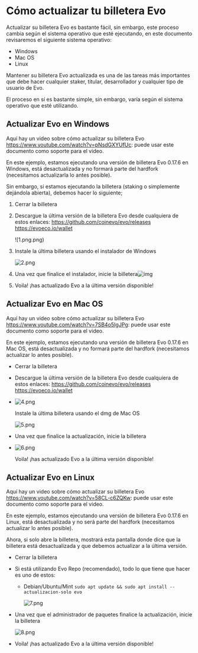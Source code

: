 # Cómo actualizar tu billetera Evo

Actualizar su billetera Evo es bastante fácil, sin embargo, este proceso cambia según el sistema operativo que esté ejecutando, en este documento revisaremos el siguiente sistema operativo:

- Windows
- Mac OS
- Linux

Mantener su billetera Evo actualizada es una de las tareas más importantes que debe hacer cualquier staker, titular, desarrollador y cualquier tipo de usuario de Evo.

El proceso en sí es bastante simple, sin embargo, varía según el sistema operativo que esté utilizando.

## Actualizar Evo en Windows

Aquí hay un video sobre cómo actualizar su billetera Evo https://www.youtube.com/watch?v=pNsdGXYUfUc: puede usar este documento como soporte para el video.

En este ejemplo, estamos ejecutando una versión de billetera Evo 0.17.6 en Windows, está desactualizada y no formará parte del hardfork (necesitamos actualizarla lo antes posible).

Sin embargo, si estamos ejecutando la billetera (staking o simplemente dejándola abierta), debemos hacer lo siguiente;

1. Cerrar la billetera

2. Descargue la última versión de la billetera Evo desde cualquiera de estos enlaces: https://github.com/coinevo/evo/releases https://evoeco.io/wallet

   ![1.png.png)

3. Instale la última billetera usando el instalador de Windows

   ![2.png](https://docs.coinevo.tech/en/updateevo/2.png)

4. Una vez que finalice el instalador, inicie la billetera![img](https://docs.coinevo.tech/en/updateevo/3.png)

5. Voila! ¡has actualizado Evo a la última versión disponible!

## Actualizar Evo en Mac OS

Aquí hay un video sobre cómo actualizar su billetera Evo https://www.youtube.com/watch?v=7SB4o5IgJPg: puede usar este documento como soporte para el video.

En este ejemplo, estamos ejecutando una versión de billetera Evo 0.17.6 en Mac OS, está desactualizada y no formará parte del hardfork (necesitamos actualizar lo antes posible).

- Cerrar la billetera

- Descargue la última versión de la billetera Evo desde cualquiera de estos enlaces: https://github.com/coinevo/evo/releases https://evoeco.io/wallet

- ![4.png](https://docs.coinevo.tech/en/updateevo/4.png)

  Instale la última billetera usando el dmg de Mac OS

  ![5.png](https://docs.coinevo.tech/en/updateevo/5.png)

- Una vez que finalice la actualización, inicie la billetera

- ![6.png](https://docs.coinevo.tech/en/updateevo/6.png)

  Voila! ¡has actualizado Evo a la última versión disponible!

## Actualizar Evo en Linux

Aquí hay un video sobre cómo actualizar su billetera Evo https://www.youtube.com/watch?v=58CL-c6ZQKw: puede usar este documento como soporte para el video.

En este ejemplo, estamos ejecutando una versión de billetera Evo 0.17.6 en Linux, está desactualizada y no será parte del hardfork (necesitamos actualizar lo antes posible).

Ahora, si solo abre la billetera, mostrará esta pantalla donde dice que la billetera está desactualizada y que debemos actualizar a la última versión.

- Cerrar la billetera

- Si está utilizando Evo Repo (recomendado), todo lo que tiene que hacer es uno de estos:

  - Debian/Ubuntu/Mint `sudo apt update && sudo apt install --actualizacion-solo evo`

    ![7.png](https://docs.coinevo.tech/en/updateevo/7.png)

- Una vez que el administrador de paquetes finalice la actualización, inicie la billetera

  ![8.png](https://docs.coinevo.tech/en/updateevo/8.png)

- Voila! ¡has actualizado Evo a la última versión disponible!

[
](https://docs.coinevo.tech/en/commands/)